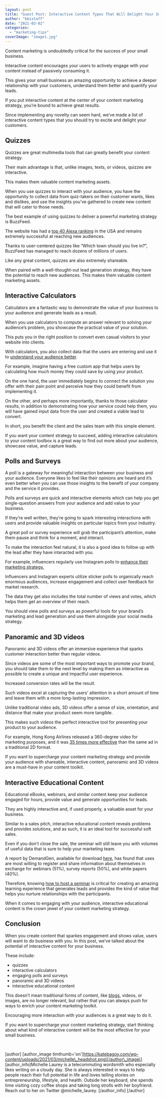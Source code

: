 ```yaml
---
layout: post
title: "Guest Post: Interactive Content Types That Will Delight Your Small Business Customers"
author: "kbistaff"
date: "2021-03-02"
categories: 
  - "marketing-tips"
coverImage: "image1.jpg"
---
```


Content marketing is undoubtedly critical for the success of your small business.

Interactive content encourages your users to actively engage with your content instead of passively consuming it. 

This gives your small business an amazing opportunity to achieve a deeper relationship with your customers, understand them better and quantify your leads.

If you put interactive content at the center of your content marketing strategy, you’re bound to achieve great results. 

Since implementing any novelty can seem hard, we’ve made a list of interactive content types that you should try to excite and delight your customers. 

## Quizzes

Quizzes are great multimedia tools that can greatly benefit your content strategy. 

Their main advantage is that, unlike images, texts, or videos, quizzes are interactive. 

This makes them valuable content marketing assets. 

When you use quizzes to interact with your audience, you have the opportunity to collect data from quiz-takers on their customer wants, likes and dislikes, and use the insights you’ve gathered to create new content that will cater to those needs. 

The best example of using quizzes to deliver a powerful marketing strategy is BuzzFeed.

The website has had a [top 40 Alexa ranking](https://www.referralcandy.com/blog/buzzfeed-marketing-strategy/) in the USA and remains extremely successful at reaching new audiences. 

Thanks to user-centered quizzes like “Which town should you live in?”, BuzzFeed has managed to reach dozens of millions of users.

Like any great content, quizzes are also extremely shareable. 

When paired with a well-thought-out lead generation strategy, they have the potential to reach new audiences. This makes them valuable content marketing assets. 

## Interactive Calculators 

Calculators are a fantastic way to demonstrate the value of your business to your audience and generate leads as a result. 

When you use calculators to compute an answer relevant to solving your audience’s problem, you showcase the practical value of your solution.

This puts you in the right position to convert even casual visitors to your website into clients. 

With calculators, you also collect data that the users are entering and use it to [understand your audience better](https://katebagoy.com/do-you-really-understand-your-target-audience/).

For example, imagine having a free custom app that helps users by calculating how much money they could save by using your product.

On the one hand, the user immediately begins to connect the solution you offer with their pain point and perceive how they could benefit from implementing it.

On the other, and perhaps more importantly, thanks to those calculator results, in addition to demonstrating how your service could help them, you will have gained input data from the user and created a viable lead to convert. 

In short, you benefit the client and the sales team with this simple element.

If you want your content strategy to succeed, adding interactive calculators to your content toolbox is a great way to find out more about your audience, showcase value, and capture leads. 

## Polls and Surveys 

A poll is a gateway for meaningful interaction between your business and your audience. Everyone likes to feel like their opinions are heard and it’s even better when you can use those insights to the benefit of your company and the service it provides.

Polls and surveys are quick and interactive elements which can help you get single-question answers from your audience and add value to your business. 

If they’re well written, they’re going to spark interesting interactions with users and provide valuable insights on particular topics from your industry. 

A great poll or survey experience will grab the participant’s attention, make them pause and think for a moment, and interact. 

To make the interaction feel natural, it is also a good idea to follow up with the lead after they have interacted with you.

For example, influencers regularly use Instagram polls to [enhance their marketing strategy.](https://katebagoy.com/winning-marketing-strategy/) 

Influencers and Instagram experts utilize sticker polls to organically reach enormous audiences, increase engagement and collect user feedback for market research. 

The data they get also includes the total number of views and votes, which helps them get an overview of their reach.

You should view polls and surveys as powerful tools for your brand’s marketing and lead generation and use them alongside your social media strategy. 

## Panoramic and 3D videos 

Panoramic and 3D videos offer an immersive experience that sparks customer interaction better than regular videos. 

Since videos are some of the most important ways to promote your brand, you should take them to the next level by making them as interactive as possible to create a unique and impactful user experience. 

Increased conversion rates will be the result. 

Such videos excel at capturing the users’ attention in a short amount of time and leave them with a more long-lasting impression. 

Unlike traditional video ads, 3D videos offer a sense of size, orientation, and distance that make your product seem more tangible. 

This makes such videos the perfect interactive tool for presenting your product to your audience. 

For example, Hong Kong Airlines released a 360-degree video for marketing purposes, and it was [35 times more effective](https://www.businessinsider.com/the-immersive-video-report-how-vr-ar-and-360-degree-video-are-shaping-the-future-of-content-creation-2017-2?r=UK) than the same ad in a traditional 2D format. 

If you want to supercharge your content marketing strategy and provide your audience with shareable, interactive content, panoramic and 3D videos are a must-have in your content toolkit. 

## Interactive Educational Content 

Educational eBooks, webinars, and similar content keep your audience engaged for hours, provide value and generate opportunities for leads. 

They are highly interactive and, if used properly, a valuable asset for your business. 

Similar to a sales pitch, interactive educational content reveals problems and provides solutions, and as such, it is an ideal tool for successful soft sales. 

Even if you don’t close the sale, the seminar will still leave you with volumes of useful data that is sure to help your marketing team. 

A report by DemandGen, available for download [here](https://www.demandgenreport.com/resources/reports/2020-content-preferences-study-b2b-buyers-increasingly-looking-for-credible-show-and-tell-experiences-to-drive-buying-decisions), has found that uses are most willing to register and share information about themselves in exchange for webinars (51%), survey reports (50%), and white papers (40%).

Therefore, knowing [how to host a seminar](https://www.regpacks.com/blog/hosting-seminars-tips/) is critical for creating an amazing learning experience that generates leads and provides the kind of value that helps you nurture relationships with the participants. 

When it comes to engaging with your audience, interactive educational content is the crown jewel of your content marketing strategy. 

## Conclusion

When you create content that sparkes engagement and shows value, users will want to do business with you. In this post, we’ve talked about the potential of interactive content for your business. 

These include:

- quizzes
- interactive calculators
- engaging polls and surveys 
- panoramic and 3D videos
- interactive educational content

This doesn’t mean traditional forms of content, like [blogs](https://katebagoy.com/how-to-write-a-blog-article-people-will-want-to-read/), videos, or images, are no longer relevant, but rather that you can always push for ways to enrich your content marketing toolkit.

Encouraging more interaction with your audiences is a great way to do it. 

If you want to supercharge your content marketing strategy, start thinking about what kind of interactive content will be the most effective for your small business. 

 

\[author\] \[author\_image timthumb='on'\]https://katebagoy.com/wp-content/uploads/2021/03/michelle\_headshot.png\[/author\_image\] \[author\_info\]Michelle Laurey is a telecommuting wordsmith who especially likes writing on a cloudy day. She is always interested in ways to help people reach their full potential in life and loves telling stories on entrepreneurship, lifestyle, and health. Outside her keyboard, she spends time visiting cozy coffee shops and taking long strolls with her boyfriend. Reach out to her on Twitter @michelle\_laurey. \[/author\_info\] \[/author\]
